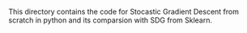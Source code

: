 This directory contains the code for Stocastic Gradient Descent from scratch in python and its comparsion with SDG from Sklearn.
